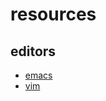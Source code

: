 # resources 

## editors
* [emacs](https://www.gnu.org/software/emacs/ "this is the tooltip")
* [vim](http://www.vim.org/)




